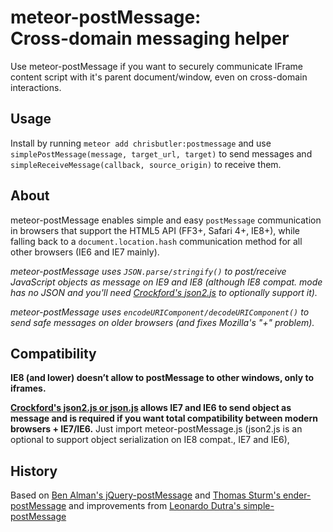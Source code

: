# meteor-postMessage: <br>Cross-domain messaging helper #

Use meteor-postMessage if you want to securely communicate IFrame content script with it's parent document/window, even on cross-domain interactions.

## Usage ##

Install by running `meteor add chrisbutler:postmessage` and use `simplePostMessage(message, target_url, target)` to send messages and `simpleReceiveMessage(callback, source_origin)` to receive them.

## About ##

meteor-postMessage enables simple and easy `postMessage` communication in browsers that support the HTML5 API (FF3+, Safari 4+, IE8+), while falling back to a `document.location.hash` communication method for all other browsers (IE6 and IE7 mainly).

*meteor-postMessage uses `JSON.parse/stringify()` to post/receive JavaScript objects as message on IE9 and IE8 (although IE8 compat. mode has no JSON and you'll need [Crockford's json2.js](https://github.com/douglascrockford/JSON-js) to optionally support it).*

*meteor-postMessage uses `encodeURIComponent/decodeURIComponent()` to send safe messages on older browsers (and fixes Mozilla's "+" problem).*



## Compatibility ##

**IE8 (and lower) doesn’t allow to postMessage to other windows, only to iframes.**

**[Crockford's json2.js or json.js](https://github.com/douglascrockford/JSON-js) allows IE7 and IE6 to send object as message and is required if you want total compatibility between modern browsers + IE7/IE6.**
Just import meteor-postMessage.js (json2.js is an optional to support object serialization on IE8 compat., IE7 and IE6),

## History ##

Based on [Ben Alman's jQuery-postMessage](http://benalman.com/projects/jquery-postmessage-plugin/)
and [Thomas Sturm's ender-postMessage](https://github.com/thomassturm/ender-postmessage)
and improvements from [Leonardo Dutra's simple-postMessage](https://github.com/LeoDutra/simple-postmessage/)
